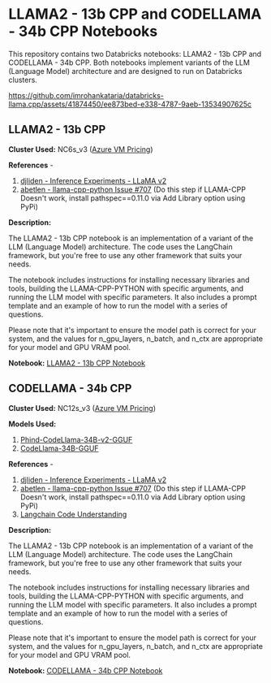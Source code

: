 # LLAMA2 - 13b CPP and CODELLAMA - 34b CPP Notebooks

This repository contains two Databricks notebooks: LLAMA2 - 13b CPP and CODELLAMA - 34b CPP. Both notebooks implement variants of the LLM (Language Model) architecture and are designed to run on Databricks clusters. 



https://github.com/imrohankataria/databricks-llama.cpp/assets/41874450/ee873bed-e338-4787-9aeb-13534907625c



## LLAMA2 - 13b CPP

**Cluster Used:** NC6s_v3 ([Azure VM Pricing](https://azureprice.net/vm/Standard_NC6s_v3))

**References** - 
1. [djliden - Inference Experiments - LLaMA v2](https://github.com/djliden/inference-experiments/tree/main/llama2)
2. [abetlen - llama-cpp-python Issue #707](https://github.com/abetlen/llama-cpp-python/issues/707) (Do this step if LLAMA-CPP Doesn't work, install pathspec==0.11.0 via Add Library option using PyPi)

**Description:**

The LLAMA2 - 13b CPP notebook is an implementation of a variant of the LLM (Language Model) architecture. The code uses the LangChain framework, but you're free to use any other framework that suits your needs.

The notebook includes instructions for installing necessary libraries and tools, building the LLAMA-CPP-PYTHON with specific arguments, and running the LLM model with specific parameters. It also includes a prompt template and an example of how to run the model with a series of questions.

Please note that it's important to ensure the model path is correct for your system, and the values for n_gpu_layers, n_batch, and n_ctx are appropriate for your model and GPU VRAM pool.

**Notebook:** [LLAMA2 - 13b CPP Notebook](/LLAMA2_13b_CPP_Notebook.py)

## CODELLAMA - 34b CPP

**Cluster Used:** NC12s_v3 ([Azure VM Pricing](https://azureprice.net/vm/Standard_NC12s_v3))

**Models Used:** 
1. [Phind-CodeLlama-34B-v2-GGUF](https://huggingface.co/TheBloke/Phind-CodeLlama-34B-v2-GGUF)
2. [CodeLlama-34B-GGUF](https://huggingface.co/TheBloke/CodeLlama-34B-GGUF)

**References** - 
1. [djliden - Inference Experiments - LLaMA v2](https://github.com/djliden/inference-experiments/tree/main/llama2)
2. [abetlen - llama-cpp-python Issue #707](https://github.com/abetlen/llama-cpp-python/issues/707) (Do this step if LLAMA-CPP Doesn't work, install pathspec==0.11.0 via Add Library option using PyPi)
3. [Langchain Code Understanding](https://python.langchain.com/docs/use_cases/code_understanding)

**Description:**

The LLAMA2 - 13b CPP notebook is an implementation of a variant of the LLM (Language Model) architecture. The code uses the LangChain framework, but you're free to use any other framework that suits your needs.

The notebook includes instructions for installing necessary libraries and tools, building the LLAMA-CPP-PYTHON with specific arguments, and running the LLM model with specific parameters. It also includes a prompt template and an example of how to run the model with a series of questions.

Please note that it's important to ensure the model path is correct for your system, and the values for n_gpu_layers, n_batch, and n_ctx are appropriate for your model and GPU VRAM pool.

**Notebook:** [CODELLAMA - 34b CPP Notebook](/CODELLAMA_34b_CPP_Notebook.py)
